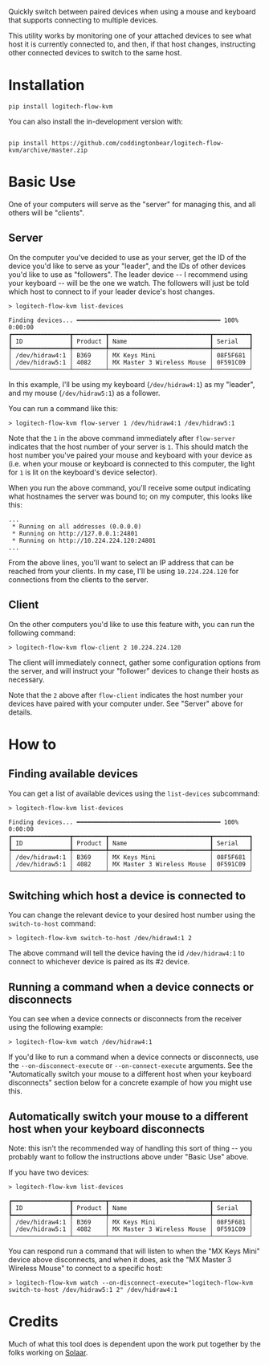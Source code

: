 Quickly switch between paired devices when using a mouse and keyboard that supports connecting to multiple devices.

This utility works by monitoring one of your attached devices to see what host it is currently connected to, and then, if that host changes, instructing other connected devices to switch to the same host.

# Installation

```
pip install logitech-flow-kvm
```

You can also install the in-development version with:

```

pip install https://github.com/coddingtonbear/logitech-flow-kvm/archive/master.zip

```

# Basic Use

One of your computers will serve as the "server" for managing this, and all others will be "clients".

## Server

On the computer you've decided to use as your server, get the ID of the device you'd like to serve as your "leader", and the IDs of other devices you'd like to use as "followers".  The leader device -- I recommend using your keyboard -- will be the one we watch.  The followers will just be told which host to connect to if your leader device's host changes.

```
> logitech-flow-kvm list-devices

Finding devices... ━━━━━━━━━━━━━━━━━━━━━━━━━━━━━━━━━━━━━━━━ 100% 0:00:00
┏━━━━━━━━━━━━━━━━┳━━━━━━━━━┳━━━━━━━━━━━━━━━━━━━━━━━━━━━━┳━━━━━━━━━━┓
┃ ID             ┃ Product ┃ Name                       ┃ Serial   ┃
┡━━━━━━━━━━━━━━━━╇━━━━━━━━━╇━━━━━━━━━━━━━━━━━━━━━━━━━━━━╇━━━━━━━━━━┩
│ /dev/hidraw4:1 │ B369    │ MX Keys Mini               │ 08F5F681 │
│ /dev/hidraw5:1 │ 4082    │ MX Master 3 Wireless Mouse │ 0F591C09 │
└────────────────┴─────────┴────────────────────────────┴──────────┘
```

In this example, I'll be using my keyboard (`/dev/hidraw4:1`) as my "leader", and my mouse (`/dev/hidraw5:1`) as a follower.

You can run a command like this:

```
> logitech-flow-kvm flow-server 1 /dev/hidraw4:1 /dev/hidraw5:1
```

Note that the `1` in the above command immediately after `flow-server` indicates that the host number of your server is `1`.  This should match the host number you've paired your mouse and keyboard with your device as (i.e. when your mouse or keyboard is connected to this computer, the light for `1` is lit on the keyboard's device selector).

When you run the above command, you'll receive some output indicating what hostnames the server was bound to; on my computer, this looks like this:

```
...
 * Running on all addresses (0.0.0.0)
 * Running on http://127.0.0.1:24801
 * Running on http://10.224.224.120:24801
...
```

From the above lines, you'll want to select an IP address that can be reached from your clients.  In my case, I'll be using `10.224.224.120` for connections from the clients to the server.

## Client

On the other computers you'd like to use this feature with, you can run the following command:

```
> logitech-flow-kvm flow-client 2 10.224.224.120
```

The client will immediately connect, gather some configuration options from the server, and will instruct your "follower" devices to change their hosts as necessary.

Note that the `2` above after `flow-client` indicates the host number your devices have paired with your computer under.  See "Server" above for details.

# How to

## Finding available devices

You can get a list of available devices using the `list-devices` subcommand:

```
> logitech-flow-kvm list-devices

Finding devices... ━━━━━━━━━━━━━━━━━━━━━━━━━━━━━━━━━━━━━━━━ 100% 0:00:00
┏━━━━━━━━━━━━━━━━┳━━━━━━━━━┳━━━━━━━━━━━━━━━━━━━━━━━━━━━━┳━━━━━━━━━━┓
┃ ID             ┃ Product ┃ Name                       ┃ Serial   ┃
┡━━━━━━━━━━━━━━━━╇━━━━━━━━━╇━━━━━━━━━━━━━━━━━━━━━━━━━━━━╇━━━━━━━━━━┩
│ /dev/hidraw4:1 │ B369    │ MX Keys Mini               │ 08F5F681 │
│ /dev/hidraw5:1 │ 4082    │ MX Master 3 Wireless Mouse │ 0F591C09 │
└────────────────┴─────────┴────────────────────────────┴──────────┘
```

## Switching which host a device is connected to

You can change the relevant device to your desired host number using the `switch-to-host` command:

```
> logitech-flow-kvm switch-to-host /dev/hidraw4:1 2
```

The above command will tell the device having the id `/dev/hidraw4:1` to connect to whichever device is paired as its #`2` device.

## Running a command when a device connects or disconnects

You can see when a device connects or disconnects from the receiver using the following example:

```
> logitech-flow-kvm watch /dev/hidraw4:1
```

If you'd like to run a command when a device connects or disconnects, use the `--on-disconnect-execute` or `--on-connect-execute` arguments.  See the "Automatically switch your mouse to a different host when your keyboard disconnects" section below for a concrete example of how you might use this.

## Automatically switch your mouse to a different host when your keyboard disconnects

Note: this isn't the recommended way of handling this sort of thing -- you probably want to follow the instructions above under "Basic Use" above.

If you have two devices:

```
> logitech-flow-kvm list-devices

┏━━━━━━━━━━━━━━━━┳━━━━━━━━━┳━━━━━━━━━━━━━━━━━━━━━━━━━━━━┳━━━━━━━━━━┓
┃ ID             ┃ Product ┃ Name                       ┃ Serial   ┃
┡━━━━━━━━━━━━━━━━╇━━━━━━━━━╇━━━━━━━━━━━━━━━━━━━━━━━━━━━━╇━━━━━━━━━━┩
│ /dev/hidraw4:1 │ B369    │ MX Keys Mini               │ 08F5F681 │
│ /dev/hidraw5:1 │ 4082    │ MX Master 3 Wireless Mouse │ 0F591C09 │
└────────────────┴─────────┴────────────────────────────┴──────────┘
```

You can respond run a command that will listen to when the "MX Keys Mini" device above disconnects, and when it does, ask the "MX Master 3 Wireless Mouse" to connect to a specific host:

```
> logitech-flow-kvm watch --on-disconnect-execute="logitech-flow-kvm switch-to-host /dev/hidraw5:1 2" /dev/hidraw4:1
```

# Credits

Much of what this tool does is dependent upon the work put together by the folks working on [Solaar](https://github.com/pwr-Solaar/Solaar).
